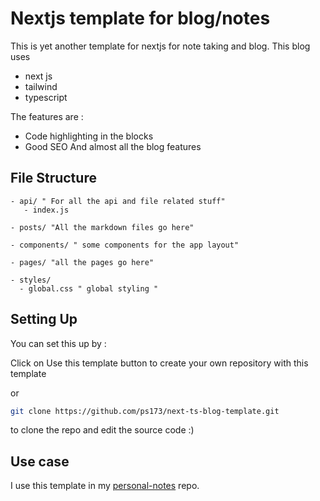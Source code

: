 # Nextjs template for blog/notes

This is yet another template for nextjs for note taking and blog. This blog uses
- next js
- tailwind 
- typescript

The features are :
- Code highlighting in the blocks
- Good SEO
And almost all the blog features

## File Structure

```
- api/ " For all the api and file related stuff"
   - index.js

- posts/ "All the markdown files go here"

- components/ " some components for the app layout"

- pages/ "all the pages go here"

- styles/
  - global.css " global styling "

```

## Setting Up 

You can set this up by :

Click on Use this template button to create your own repository with this template

or

```bash
git clone https://github.com/ps173/next-ts-blog-template.git

```

to clone the repo and edit the source code :)

## Use case 

I use this template in my [personal-notes](github.com/ps173/personal-notes) repo.
